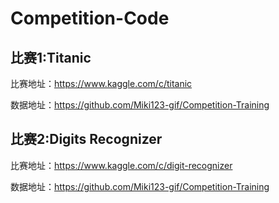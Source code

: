 # Competition-Code

## 比赛1:Titanic

比赛地址：https://www.kaggle.com/c/titanic

数据地址：https://github.com/Miki123-gif/Competition-Training

## 比赛2:Digits Recognizer

比赛地址：https://www.kaggle.com/c/digit-recognizer

数据地址：https://github.com/Miki123-gif/Competition-Training

